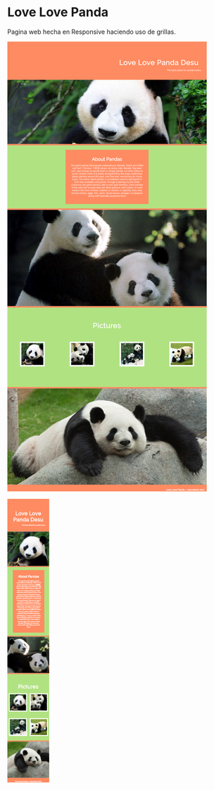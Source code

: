 # **Love Love Panda**

Pagina web hecha en Responsive haciendo uso de grillas.

![Sin titulo](assets/images/desktop.png)

![Sin titulo](assets/images/mobile.png)
